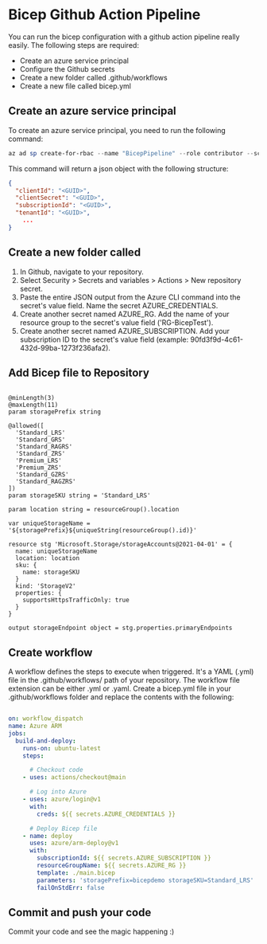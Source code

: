 # Bicep Github Action Pipeline

You can run the bicep configuration with a github action pipeline really easily. The following steps are required:

- Create an azure service principal
- Configure the Github secrets
- Create a new folder called .github/workflows
- Create a new file called bicep.yml

## Create an azure service principal

To create an azure service principal, you need to run the following command:

```powershell
az ad sp create-for-rbac --name "BicepPipeline" --role contributor --scopes /subscriptions/<SUBSCRIPTION_ID>
```

This command will return a json object with the following structure:

```json
{
  "clientId": "<GUID>",
  "clientSecret": "<GUID>",
  "subscriptionId": "<GUID>",
  "tenantId": "<GUID>",
    ...
}
```

## Create a new folder called 

1. In Github, navigate to your repository. 
2. Select Security > Secrets and variables > Actions > New repository secret.
3. Paste the entire JSON output from the Azure CLI command into the secret's value field. Name the secret AZURE_CREDENTIALS.
4. Create another secret named AZURE_RG. Add the name of your resource group to the secret's value field ('RG-BicepTest').
5. Create another secret named AZURE_SUBSCRIPTION. Add your subscription ID to the secret's value field (example: 90fd3f9d-4c61-432d-99ba-1273f236afa2).

## Add Bicep file to Repository

```bicep

@minLength(3)
@maxLength(11)
param storagePrefix string

@allowed([
  'Standard_LRS'
  'Standard_GRS'
  'Standard_RAGRS'
  'Standard_ZRS'
  'Premium_LRS'
  'Premium_ZRS'
  'Standard_GZRS'
  'Standard_RAGZRS'
])
param storageSKU string = 'Standard_LRS'

param location string = resourceGroup().location

var uniqueStorageName = '${storagePrefix}${uniqueString(resourceGroup().id)}'

resource stg 'Microsoft.Storage/storageAccounts@2021-04-01' = {
  name: uniqueStorageName
  location: location
  sku: {
    name: storageSKU
  }
  kind: 'StorageV2'
  properties: {
    supportsHttpsTrafficOnly: true
  }
}

output storageEndpoint object = stg.properties.primaryEndpoints

```

## Create workflow

A workflow defines the steps to execute when triggered. It's a YAML (.yml) file in the .github/workflows/ path of your repository. The workflow file extension can be either .yml or .yaml.
Create a bicep.yml file in your .github/workflows folder and replace the contents with the following:

```yaml

on: workflow_dispatch
name: Azure ARM
jobs:
  build-and-deploy:
    runs-on: ubuntu-latest
    steps:

      # Checkout code
    - uses: actions/checkout@main

      # Log into Azure
    - uses: azure/login@v1
      with:
        creds: ${{ secrets.AZURE_CREDENTIALS }}

      # Deploy Bicep file
    - name: deploy
      uses: azure/arm-deploy@v1
      with:
        subscriptionId: ${{ secrets.AZURE_SUBSCRIPTION }}
        resourceGroupName: ${{ secrets.AZURE_RG }}
        template: ./main.bicep
        parameters: 'storagePrefix=bicepdemo storageSKU=Standard_LRS'
        failOnStdErr: false
```

## Commit and push your code

Commit your code and see the magic happening :) 